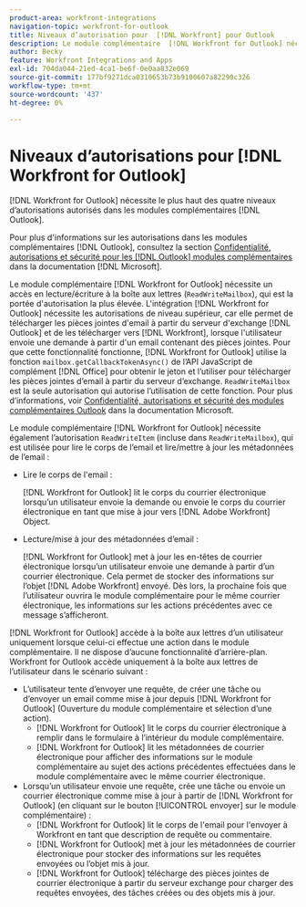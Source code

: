 ```yaml
---
product-area: workfront-integrations
navigation-topic: workfront-for-outlook
title: Niveaux d’autorisation pour  [!DNL Workfront] pour Outlook
description: Le module complémentaire  [!DNL Workfront for Outlook] nécessite un accès en lecture/écriture à la boîte aux lettres. L’intégration  [!DNL Workfront for Outlook] requiert les autorisations de niveau supérieur, car elle permet de télécharger des pièces jointes d’email à partir du serveur d’exchange Outlook et de les télécharger vers  [!DNL Workfront], lorsque l’utilisateur envoie une demande à partir d’un courrier électronique contenant des pièces jointes.
author: Becky
feature: Workfront Integrations and Apps
exl-id: 704da044-21ed-4ca1-be6f-0e0aa832e069
source-git-commit: 177bf9271dca0310653b73b9100607a82290c326
workflow-type: tm+mt
source-wordcount: '437'
ht-degree: 0%

---
```


# Niveaux d’autorisations pour [!DNL Workfront for Outlook]

[!DNL Workfront for Outlook] nécessite le plus haut des quatre niveaux d’autorisations autorisés dans les modules complémentaires [!DNL Outlook].

Pour plus d&#39;informations sur les autorisations dans les modules complémentaires [!DNL Outlook], consultez la section [Confidentialité, autorisations et sécurité pour les  [!DNL Outlook] modules complémentaires](https://docs.microsoft.com/en-us/office/dev/add-ins/outlook/privacy-and-security) dans la documentation [!DNL Microsoft].

Le module complémentaire [!DNL Workfront for Outlook] nécessite un accès en lecture/écriture à la boîte aux lettres (`ReadWriteMailbox`), qui est la portée d&#39;autorisation la plus élevée.
L&#39;intégration [!DNL Workfront for Outlook] nécessite les autorisations de niveau supérieur, car elle permet de télécharger les pièces jointes d&#39;email à partir du serveur d&#39;exchange [!DNL Outlook] et de les télécharger vers [!DNL Workfront], lorsque l&#39;utilisateur envoie une demande à partir d&#39;un email contenant des pièces jointes. Pour que cette fonctionnalité fonctionne, [!DNL Workfront for Outlook] utilise la fonction `mailbox.getCallbackTokenAsync()` de l’API JavaScript de complément [!DNL Office] pour obtenir le jeton et l’utiliser pour télécharger les pièces jointes d’email à partir du serveur d’exchange. `ReadWriteMailbox` est la seule autorisation qui autorise l’utilisation de cette fonction. Pour plus d’informations, voir [Confidentialité, autorisations et sécurité des modules complémentaires Outlook](https://docs.microsoft.com/en-us/office/dev/add-ins/outlook/privacy-and-security) dans la documentation Microsoft.

Le module complémentaire [!DNL Workfront for Outlook] nécessite également l’autorisation `ReadWriteItem` (incluse dans `ReadWriteMailbox`), qui est utilisée pour lire le corps de l’email et lire/mettre à jour les métadonnées de l’email :

* Lire le corps de l&#39;email :

  [!DNL Workfront for Outlook] lit le corps du courrier électronique lorsqu’un utilisateur envoie la demande ou envoie le corps du courrier électronique en tant que mise à jour vers [!DNL Adobe Workfront] Object.
* Lecture/mise à jour des métadonnées d’email :

  [!DNL Workfront for Outlook] met à jour les en-têtes de courrier électronique lorsqu’un utilisateur envoie une demande à partir d’un courrier électronique. Cela permet de stocker des informations sur l’objet [!DNL Adobe Workfront] envoyé. Dès lors, la prochaine fois que l’utilisateur ouvrira le module complémentaire pour le même courrier électronique, les informations sur les actions précédentes avec ce message s’afficheront.

[!DNL Workfront for Outlook] accède à la boîte aux lettres d’un utilisateur uniquement lorsque celui-ci effectue une action dans le module complémentaire. Il ne dispose d’aucune fonctionnalité d’arrière-plan. Workfront for Outlook accède uniquement à la boîte aux lettres de l’utilisateur dans le scénario suivant :

* L’utilisateur tente d’envoyer une requête, de créer une tâche ou d’envoyer un email comme mise à jour depuis [!DNL Workfront for Outlook] (Ouverture du module complémentaire et sélection d’une action).
   * [!DNL Workfront for Outlook] lit le corps du courrier électronique à remplir dans le formulaire à l’intérieur du module complémentaire.
   * [!DNL Workfront for Outlook] lit les métadonnées de courrier électronique pour afficher des informations sur le module complémentaire au sujet des actions précédentes effectuées dans le module complémentaire avec le même courrier électronique.
* Lorsqu’un utilisateur envoie une requête, crée une tâche ou envoie un courrier électronique comme mise à jour à partir de [!DNL Workfront for Outlook] (en cliquant sur le bouton [!UICONTROL envoyer] sur le module complémentaire) :
   * [!DNL Workfront for Outlook] lit le corps de l&#39;email pour l&#39;envoyer à Workfront en tant que description de requête ou commentaire.
   * [!DNL Workfront for Outlook] met à jour les métadonnées de courrier électronique pour stocker des informations sur les requêtes envoyées ou l’objet mis à jour.
   * [!DNL Workfront for Outlook] télécharge des pièces jointes de courrier électronique à partir du serveur exchange pour charger des requêtes envoyées, des tâches créées ou des objets mis à jour.
